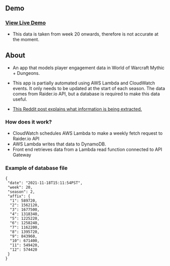 ## Demo

### [View Live Demo](https://mythicdungeons.vercel.app/)

- This data is taken from week 20 onwards, therefore is not accurate at the moment.

## About

- An app that models player engagement data in World of Warcraft Mythic + Dungeons.

- This app is partially automated using AWS Lambda and CloudWatch events. It only needs to be updated at the start of each season. The data comes from Raider.io API, but a database is required to make this data useful.

- [This Reddit post explains what information is being extracted.](https://www.reddit.com/r/wow/comments/o5nocw/comment/h2ov91n/?utm_source=share&utm_medium=web2x&context=3)

### How does it work?

- CloudWatch schedules AWS Lambda to make a weekly fetch request to Raider.io API
- AWS Lambda writes that data to DynamoDB.
- Front end retrieves data from a Lambda read function connected to API Gateway

### Example of database file

```
{
 "date": "2021-11-18T15:11:54PST",
 "week": 20,
 "season": 2,
 "affix": {
  "1": 589720,
  "2": 1562120,
  "3": 1677500,
  "4": 1318340,
  "5": 1225220,
  "6": 1258240,
  "7": 1162200,
  "8": 1395720,
  "9": 843960,
  "10": 671400,
  "11": 549420,
  "12": 574420
 }
}
```
